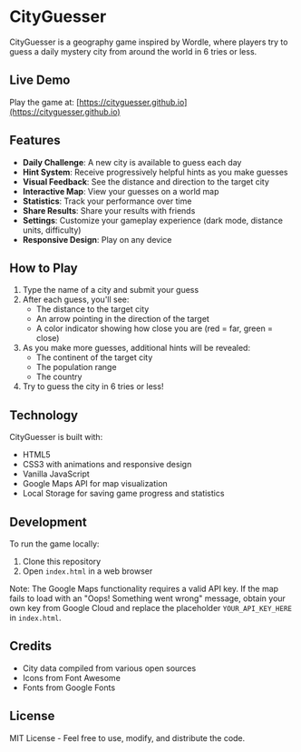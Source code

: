 # CityGuesser

CityGuesser is a geography game inspired by Wordle, where players try to guess a daily mystery city from around the world in 6 tries or less.

## Live Demo

Play the game at: [https://cityguesser.github.io](https://cityguesser.github.io)

## Features

- **Daily Challenge**: A new city is available to guess each day
- **Hint System**: Receive progressively helpful hints as you make guesses
- **Visual Feedback**: See the distance and direction to the target city
- **Interactive Map**: View your guesses on a world map
- **Statistics**: Track your performance over time
- **Share Results**: Share your results with friends
- **Settings**: Customize your gameplay experience (dark mode, distance units, difficulty)
- **Responsive Design**: Play on any device

## How to Play

1. Type the name of a city and submit your guess
2. After each guess, you'll see:
   - The distance to the target city
   - An arrow pointing in the direction of the target
   - A color indicator showing how close you are (red = far, green = close)
3. As you make more guesses, additional hints will be revealed:
   - The continent of the target city
   - The population range
   - The country
4. Try to guess the city in 6 tries or less!

## Technology

CityGuesser is built with:
- HTML5
- CSS3 with animations and responsive design
- Vanilla JavaScript
- Google Maps API for map visualization
- Local Storage for saving game progress and statistics

## Development

To run the game locally:

1. Clone this repository
2. Open `index.html` in a web browser

Note: The Google Maps functionality requires a valid API key. If the map fails to load with an "Oops! Something went wrong" message, obtain your own key from Google Cloud and replace the placeholder `YOUR_API_KEY_HERE` in `index.html`.

## Credits

- City data compiled from various open sources
- Icons from Font Awesome
- Fonts from Google Fonts

## License

MIT License - Feel free to use, modify, and distribute the code.